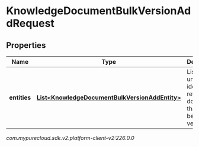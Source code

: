 # KnowledgeDocumentBulkVersionAddRequest


## Properties

| Name | Type | Description | Notes |
| ------------ | ------------- | ------------- | ------------- |
| **entities** | [**List&lt;KnowledgeDocumentBulkVersionAddEntity&gt;**](KnowledgeDocumentBulkVersionAddEntity) | List of unique identifiers referencing documents that are to be versioned |  |




_com.mypurecloud.sdk.v2:platform-client-v2:226.0.0_
